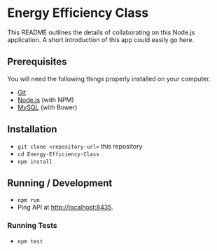 # Energy Efficiency Class

This README outlines the details of collaborating on this Node.js application.
A short introduction of this app could easily go here.

## Prerequisites

You will need the following things properly installed on your computer.

* [Git](https://git-scm.com/)
* [Node.js](https://nodejs.org/) (with NPM)
* [MySQL](https://www.mysql.com/) (with Bower)

## Installation

* `git clone <repository-url>` this repository
* `cd Energy-Efficiency-Class`
* `npm install`

## Running / Development

* `npm run`
* Ping API at [http://localhost:8435](http://localhost:8435).

### Running Tests

* `npm test`
